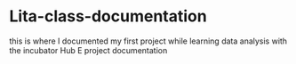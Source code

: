 # Lita-class-documentation
this is where I documented my first project while learning data analysis with the incubator Hub
E project documentation
